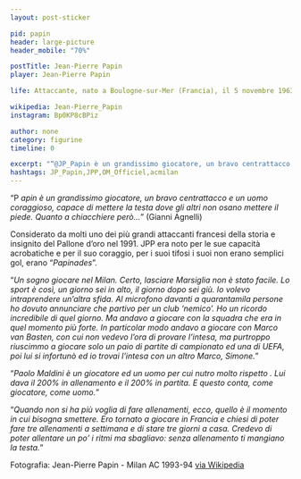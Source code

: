 ```yaml
---
layout: post-sticker

pid: papin
header: large-picture
header_mobile: "70%"

postTitle: Jean-Pierre Papin
player: Jean-Pierre Papin

life: Attaccante, nato a Boulogne-sur-Mer (Francia), il 5 novembre 1963

wikipedia: Jean-Pierre_Papin
instagram: Bp0KP8cBPiz

author: none
category: figurine
timeline: 0

excerpt: "“@JP_Papin è un grandissimo giocatore, un bravo centrattacco e un uomo coraggioso, capace di mettere la testa dove gli altri non osano mettere il piede. Quanto a chiacchiere però...” (Gianni Agnelli)"
hashtags: JP_Papin,JPP,OM_Officiel,acmilan
---
```

“P _apin è un grandissimo giocatore, un bravo centrattacco e un uomo coraggioso, capace di mettere la testa dove gli altri non osano mettere il piede. Quanto a chiacchiere però..._”   (Gianni Agnelli)

Considerato da molti uno dei più grandi attaccanti francesi della storia e insignito del Pallone d’oro nel 1991. JPP era noto per le sue capacità acrobatiche e per il suo coraggio, per i suoi tifosi i suoi non erano semplici gol, erano “_Papinades_”.

“_Un sogno giocare nel Milan. Certo, lasciare Marsiglia non è stato facile. Lo sport è così, un giorno sei in alto, il giorno dopo sei giù. Io volevo intraprendere un’altra sfida. Al microfono davanti a quarantamila persone ho dovuto annunciare che partivo per un club ‘nemico’. Ho un ricordo incredibile di quel giorno. Ma andavo a giocare con la squadra che era in quel momento più forte. In particolar modo andavo a giocare con Marco van Basten, con cui non vedevo l’ora di provare l’intesa, ma purtroppo riuscimmo a giocare solo un paio di partite di campionato ed una di UEFA, poi lui si infortunò ed io trovai l’intesa con un altro Marco, Simone._”

“_Paolo Maldini è un giocatore ed un uomo per cui nutro molto rispetto . Lui dava il 200% in allenamento e il 200% in partita. E questo conta, come giocatore, come uomo._”

“_Quando non si ha più voglia di fare allenamenti, ecco, quello è il momento in cui bisogna smettere. Ero tornato a giocare in Francia e chiesi di poter fare tre allenamenti a settimana e di stare tre giorni a casa. Credevo di poter allentare un po’ i ritmi ma sbagliavo: senza allenamento ti mangiano la testa._”

<div class="post-disclaimer">Fotografia:
Jean-Pierre Papin - Milan AC 1993-94 <a href="//it.wikipedia.org/wiki/File:Jean-Pierre_Papin_-_Milan_AC_1993-94.jpg" target="_blank">via Wikipedia</a>
</div>
